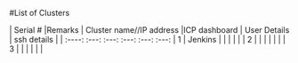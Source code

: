 #List of Clusters 

| Serial # |Remarks       | Cluster name//IP address   |ICP dashboard | User Details | ssh details     |
| :----:    :---:           :---:          :---:   :---:    :---: 
|    1     |   Jenkins    |                            |              |              |                 | 
|    2     |              |                            |              |              |                 |
|    3     |              |                            |              |              |                 |


